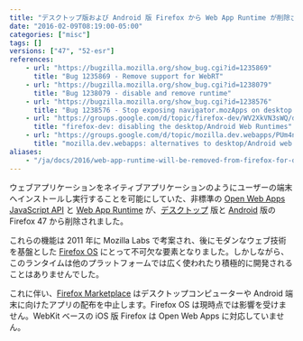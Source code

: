 ```yaml
---
title: "デスクトップ版および Android 版 Firefox から Web App Runtime が削除されました"
date: "2016-02-09T08:19:00-05:00"
categories: ["misc"]
tags: []
versions: ["47", "52-esr"]
references:
    - url: "https://bugzilla.mozilla.org/show_bug.cgi?id=1235869"
      title: "Bug 1235869 - Remove support for WebRT"
    - url: "https://bugzilla.mozilla.org/show_bug.cgi?id=1238079"
      title: "Bug 1238079 - disable and remove runtime"
    - url: "https://bugzilla.mozilla.org/show_bug.cgi?id=1238576"
      title: "Bug 1238576 - Stop exposing navigator.mozApps on desktop and Android"
    - url: "https://groups.google.com/d/topic/firefox-dev/WV2XkVN3sWQ/discussion"
      title: "firefox-dev: disabling the desktop/Android Web Runtimes"
    - url: "https://groups.google.com/d/topic/mozilla.dev.webapps/PUm4nx4A3X8/discussion"
      title: "mozilla.dev.webapps: alternatives to desktop/Android web runtimes"
aliases:
    - "/ja/docs/2016/web-app-runtime-will-be-removed-from-firefox-for-desktop-and-android/"
---
```

ウェブアプリケーションをネイティブアプリケーションのようにユーザーの端末へインストールし実行することを可能にしていた、非標準の [Open Web Apps JavaScript API](https://developer.mozilla.org/Apps/Build/JavaScript_API) と [Web App Runtime](https://developer.mozilla.org/Apps/Build/Architecture) が、[デスクトップ](https://developer.mozilla.org/Marketplace/Options/Open_web_apps_for_desktop) 版と [Android](https://developer.mozilla.org/Marketplace/Options/Open_web_apps_for_android) 版の Firefox 47 から削除されました。

これらの機能は 2011 年に Mozilla Labs で考案され、後にモダンなウェブ技術を基盤とした [Firefox OS](https://developer.mozilla.org/Apps/Build/Building_apps_for_Firefox_OS) にとって不可欠な要素となりました。しかしながら、このランタイムは他のプラットフォームでは広く使われたり積極的に開発されることはありませんでした。

これに伴い、[Firefox Marketplace](https://developer.mozilla.org/Marketplace) はデスクトップコンピューターや Android 端末に向けたアプリの配布を中止します。Firefox OS は現時点では影響を受けません。WebKit ベースの iOS 版 Firefox は Open Web Apps に対応していません。
